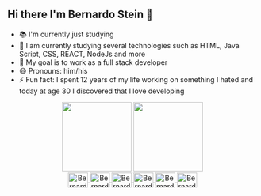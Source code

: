## Hi there I'm Bernardo Stein 👋

- 📚 I'm currently just studying
- 🌱 I am currently studying several technologies such as HTML, Java Script, CSS, REACT, NodeJs and more
- 🎯 My goal is to work as a full stack developer
- 😄 Pronouns: him/his
- ⚡ Fun fact: I spent 12 years of my life working on something I hated and today at age 30 I discovered that I love developing

<div align="center">
  <a href="https://github.com/CodeBernardo">
  <img height="140em" src="https://github-readme-stats.vercel.app/api?username=CodeBernardo&show_icons=true&theme=dracula&include_all_commits=true&count_private=true"/>
  <img height="140em" src="https://github-readme-stats.vercel.app/api/top-langs/?username=CodeBernardo&layout=compact&langs_count=7&theme=dracula"/>
</div>

<div style="display: inline_block" align="center"<br>
<img align="center" alt="Bernardo-html" height="30" width="40" src="https://cdn.jsdelivr.net/gh/devicons/devicon/icons/html5/html5-original.svg" />
<img align="center" alt="Bernardo-css" height="30" width="40" src="https://cdn.jsdelivr.net/gh/devicons/devicon/icons/css3/css3-original.svg" />
<img align="center" alt="Bernardo-js" height="30" width="40" src="https://cdn.jsdelivr.net/gh/devicons/devicon/icons/javascript/javascript-original.svg" />
<img align="center" alt="Bernardo-react" height="30" width="40" src="https://cdn.jsdelivr.net/gh/devicons/devicon/icons/react/react-original.svg" />
<img align="center" alt="Bernardo-TS" height="30" width="40" src="https://cdn.jsdelivr.net/gh/devicons/devicon/icons/typescript/typescript-original.svg" />
<img img align="center" alt="Bernardo-node" height="30" width="40" src="https://cdn.jsdelivr.net/gh/devicons/devicon/icons/nodejs/nodejs-original.svg" />
</div>

